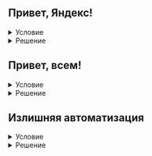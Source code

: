 ## Привет, Яндекс!

<details>
  <summary>Условие</summary>
Когда мы приходим на встречу, то первым делом здороваемся. Давайте тоже поприветствуем Яндекс.

### Формат вывода
Одна строка: «Привет, Яндекс!»
</details>

<details>
  <summary>Решение</summary>
  
  ```python
  print("Привет, Яндекс!")
  ```

</details>

## Привет, всем!

<details>
  <summary>Условие</summary>
Но вообще, хорошо бы узнать имя собеседника, а уже потом его приветствовать.

Напишите диалоговую программу, которая сначала познакомится со своим пользователем, а затем поздоровается с ним.

### Формат ввода
Одна строка — имя пользователя программы.

### Формат вывода:
В первой строке написан вопрос: «Как Вас зовут?» Во второй строке — приветствие пользователя: «Привет, %username%».
</details>

<details>
  <summary>Решение</summary>
  
  ```python
  a = input("Как Вас зовут?\n")
  print("Привет, " + a)
  ```

</details>

## Излишняя автоматизация

<details>
  <summary>Условие</summary>
«Повторение — мать учения!» и «Если это можно автоматизировать — автоматизируй!»
Этим принципам следуют многие программисты. Но что будет, если их объединить?

### Формат ввода
Одна строка — весьма полезная информация.

### Формат вывода
Трижды повторённая весьма полезная информация.
</details>

<details>
  <summary>Решение</summary>
  
  ```python
  a = input()
  print(3 * f'{a}\n')
  ```

</details>
